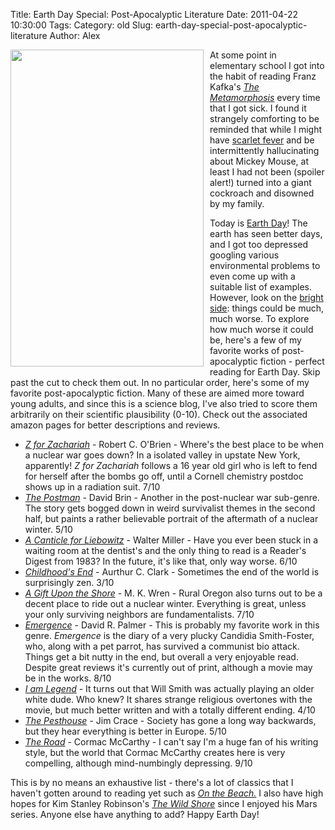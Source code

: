 Title: Earth Day Special: Post-Apocalyptic Literature
Date: 2011-04-22 10:30:00
Tags: 
Category: old
Slug: earth-day-special-post-apocalyptic-literature
Author: Alex


<a onblur="try {parent.deselectBloggerImageGracefully();} catch(e) {}" href="http://upload.wikimedia.org/wikipedia/en/2/23/Emergence_cover_first_edition.jpg"><img style="float:left; margin:0 10px 10px 0;cursor:pointer; cursor:hand;width: 309px; height: 507px;" src="http://upload.wikimedia.org/wikipedia/en/2/23/Emergence_cover_first_edition.jpg" alt="" border="0" /></a>
At some point in elementary school I got into the habit of reading Franz Kafka's <a href="http://en.wikipedia.org/wiki/The_Metamorphosis"><span style="font-style: italic;">The Metamorphosis</span></a> every time that I got sick.  I found it strangely comforting to be reminded that while I might have <a href="http://en.wikipedia.org/wiki/Scarlet_fever">scarlet fever</a> and be intermittently hallucinating about Mickey Mouse, at least I had not been (spoiler alert!) turned into a giant cockroach and disowned by my family.

Today is <a href="http://www.google.com/webhp?hl=en#q=Earth+Day&amp;bav=on.2,or.r_gc.r_pw.&amp;fp=38378e84586d88e6">Earth Day</a>!  The earth has seen better days, and I got too depressed googling various environmental problems to even come up with a suitable list of examples.  However, look on the <a href="http://www.youtube.com/watch?v=WlBiLNN1NhQ">bright side</a>: things could be much, much worse.  To explore how much worse it could be, here's a few of my favorite works of post-apocalyptic fiction - perfect reading for Earth Day.  Skip past the cut to check them out.
<a name='more'></a>
In no particular order, here's some of my favorite post-apocalyptic fiction.  Many of these are aimed more toward young adults, and since this is a science blog, I've also tried to score them arbitrarily on their scientific plausibility (0-10).  Check out the associated amazon pages for better descriptions and reviews.

<ul><li><a href="http://www.amazon.com/Z-Zachariah-Robert-C-OBrien/dp/0020446500"><span style="font-style: italic;">Z for Zachariah</span></a> - Robert C. O'Brien - Where's the best place to be when a nuclear war goes down?  In a isolated valley in upstate New York, apparently!  <span style="font-style: italic;">Z for Zachariah</span> follows a 16 year old girl who is left to fend for herself after the bombs go off, until a Cornell chemistry postdoc shows up in a radiation suit.  7/10</li><li><a style="font-style: italic;" href="http://www.amazon.com/Postman-Bantam-Classics-David-Brin/dp/0553278746/ref=pd_sim_b_3">The Postman</a> - David Brin - Another in the post-nuclear war sub-genre.  The story gets bogged down in weird survivalist themes in the second half, but paints a rather believable portrait of the aftermath of a nuclear winter.  5/10</li><li><a style="font-style: italic;" href="http://www.amazon.com/Canticle-Leibowitz-Walter-Miller-Jr/dp/0060892994/ref=pd_sim_b_5">A Canticle for Liebowitz</a> - Walter Miller - Have you ever been stuck in a waiting room at the dentist's and the only thing to read is a Reader's Digest from 1983?  In the future, it's like that, only way worse.  6/10</li><li><a style="font-style: italic;" href="http://www.amazon.com/Childhoods-End-Del-Rey-Impact/dp/0345444051/ref=pd_sim_b_5">Childhood's End</a> - Aurthur C. Clark - Sometimes the end of the world is surprisingly zen.  3/10</li><li><a style="font-style: italic;" href="http://www.amazon.com/Gift-Upon-Shore-M-Wren/dp/0595143415/ref=sr_1_1?ie=UTF8&amp;s=books&amp;qid=1303485614&amp;sr=1-1">A Gift Upon the Shore</a> - M. K. Wren - Rural Oregon also turns out to be a decent place to ride out a nuclear winter.  Everything is great, unless your only surviving neighbors are fundamentalists.  7/10</li><li><a style="font-style: italic;" href="http://www.amazon.com/Emergence-David-R-Palmer/dp/B002U4W1QA/ref=sr_1_8?s=books&amp;ie=UTF8&amp;qid=1303485800&amp;sr=1-8">Emergence</a> - David R. Palmer - This is probably my favorite work in this genre.  <span style="font-style: italic;">Emergence</span> is the diary of a very plucky Candidia Smith-Foster, who, along with a pet parrot, has survived a communist bio attack.  Things get a bit nutty in the end, but overall a very enjoyable read.  Despite great reviews it's currently out of print, although a movie may be in the works.  8/10</li><li><a style="font-style: italic;" href="http://listverse.com/2009/02/12/10-great-post-apocalyptic-science-fiction-novels/">I am Legend</a><span style="font-style: italic;"> <span style="font-style: italic;">- </span></span>It turns out that Will Smith was actually playing an older white dude.  Who knew?  It shares strange religious overtones with the movie, but much better written and with a totally different ending.  4/10</li><li><a style="font-style: italic;" href="http://www.amazon.com/Pesthouse-Vintage-Jim-Crace/dp/0307278956/ref=sr_1_1?s=books&amp;ie=UTF8&amp;qid=1303487441&amp;sr=1-1">The Pesthouse</a> - Jim Crace - Society has gone a long way backwards, but they hear everything is better in Europe.  5/10</li><li><a style="font-style: italic;" href="http://www.amazon.com/Road-Movie-Tie--Vintage-International/dp/0307476316/ref=sr_1_1?s=books&amp;ie=UTF8&amp;qid=1303487550&amp;sr=1-1">The Road</a> - Cormac McCarthy - I can't say I'm a huge fan of his writing style, but the world that Cormac McCarthy creates here is very compelling, although mind-numbingly depressing.  9/10
</li></ul>This is by no means an exhaustive list - there's a lot of classics that I haven't gotten around to reading yet such as <a href="http://www.amazon.com/Beach-Vintage-International-Nevil-Shute/dp/0307473996/ref=sr_1_1?s=books&amp;ie=UTF8&amp;qid=1303487212&amp;sr=1-1"><span style="font-style: italic;">On the Beach.</span></a> I also have high hopes for Kim Stanley Robinson's <a href="http://www.amazon.com/gp/product/0312890362?ie=UTF8&amp;tag=jamifrat-20&amp;linkCode=as2&amp;camp=1789&amp;creative=390957&amp;creativeASIN=0312890362"><span style="font-style: italic;">The Wild Shore</span></a> since I enjoyed his Mars series.  Anyone else have anything to add?  Happy Earth Day!
